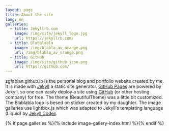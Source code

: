 ```yaml
---
layout: page
title: About the site
lang: en
galleries:
  - title: Jekyllrb.com
    image: /img/site/jekyll_logo.jpg
    url: https://jekyllrb.com/
  - title: Blabalabla
    image: /img/blabla_av_orange.png
    url: /img/blabla_av_orange.png
  - title: GitHub
    image: /img/site/github-icon.png
    url: https://github.com/
---
```


zgfabian.github.io is the personal blog and portfolio website created by me. It is made with [Jekyll](https://jekyllrb.com/) a static site generator. [GitHub Pages](https://pages.github.com/) are powered by Jekyll, so one can easily deploy a site using [GitHub](https://github.com/) (or other hosting company) for free. The theme (BeautifulTheme) was a little bit customized. The Blablabla logo is besed on sticker created by my daughter. The image galleries use lightbox.js which was adapted to Jekyll's templating language (Liquid) by [Jekyll Codex](https://jekyllcodex.org/without-plugins/). 

{% if page.galleries %}{% include image-gallery-index.html %}{% endif %}
